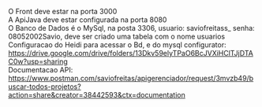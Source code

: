 O Front deve estar na porta 3000  
A ApiJava deve estar configurada na porta 8080  
O Banco de Dados é o MySql, na posta 3306, usuario: saviofreitass_ senha: 08052002Savio, deve ser criado uma tabela com o nome usuarios  
Configuracao do Heidi para acessar o Bd, e do mysql configurator: https://drive.google.com/drive/folders/13Dkv59elyTPaO6BcJVXiHClTJjDTAC0w?usp=sharing   
Documentacao API: https://www.postman.com/saviofreitas/apigerenciador/request/3mvzb49/buscar-todos-projetos?action=share&creator=38442593&ctx=documentation
